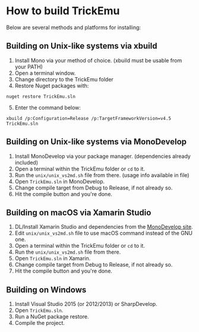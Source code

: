 How to build TrickEmu
==================================

Below are several methods and platforms for installing:

## Building on Unix-like systems via xbuild
1. Install Mono via your method of choice. (xbuild must be usable from your PATH)
2. Open a terminal window.
3. Change directory to the TrickEmu folder
4. Restore Nuget packages with: 
```
nuget restore TrickEmu.sln
```
5. Enter the command below:
```
xbuild /p:Configuration=Release /p:TargetFrameworkVersion=v4.5 TrickEmu.sln
```

## Building on Unix-like systems via MonoDevelop
1. Install MonoDevelop via your package manager. (dependencies already included)
2. Open a terminal within the TrickEmu folder or `cd` to it.
3. Run the `unix/unix_vs2md.sh` file from there. (usage info available in file)
4. Open `TrickEmu.sln` in MonoDevelop.
5. Change compile target from Debug to Release, if not already so.
6. Hit the compile button and you're done.

## Building on macOS via Xamarin Studio
1. DL/Install Xamarin Studio and dependencies from the [MonoDevelop site](monodevelop.com).
2. Edit `unix/unix_vs2md.sh` file to use macOS command instead of the GNU one.
3. Open a terminal within the TrickEmu folder or `cd` to it.
4. Run the `unix/unix_vs2md.sh` file from there.
5. Open `TrickEmu.sln` in Xamarin.
6. Change compile target from Debug to Release, if not already so.
7. Hit the compile button and you're done. 

## Building on Windows
1. Install Visual Studio 2015 (or 2012/2013) or SharpDevelop.
2. Open `TrickEmu.sln`.
3. Run a NuGet package restore.
4. Compile the project.



